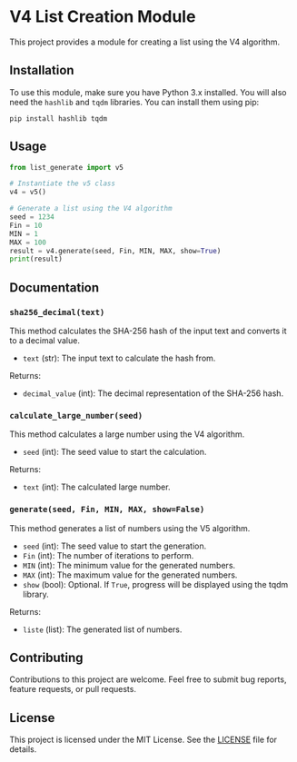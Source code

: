 # V4 List Creation Module

This project provides a module for creating a list using the V4 algorithm.

## Installation

To use this module, make sure you have Python 3.x installed. You will also need the `hashlib` and `tqdm` libraries. You can install them using pip:

```shell
pip install hashlib tqdm
```

## Usage

```python
from list_generate import v5

# Instantiate the v5 class
v4 = v5()

# Generate a list using the V4 algorithm
seed = 1234
Fin = 10
MIN = 1
MAX = 100
result = v4.generate(seed, Fin, MIN, MAX, show=True)
print(result)
```

## Documentation

### `sha256_decimal(text)`

This method calculates the SHA-256 hash of the input text and converts it to a decimal value.

- `text` (str): The input text to calculate the hash from.

Returns:
- `decimal_value` (int): The decimal representation of the SHA-256 hash.

### `calculate_large_number(seed)`

This method calculates a large number using the V4 algorithm.

- `seed` (int): The seed value to start the calculation.

Returns:
- `text` (int): The calculated large number.

### `generate(seed, Fin, MIN, MAX, show=False)`

This method generates a list of numbers using the V5 algorithm.

- `seed` (int): The seed value to start the generation.
- `Fin` (int): The number of iterations to perform.
- `MIN` (int): The minimum value for the generated numbers.
- `MAX` (int): The maximum value for the generated numbers.
- `show` (bool): Optional. If `True`, progress will be displayed using the tqdm library.

Returns:
- `liste` (list): The generated list of numbers.

## Contributing

Contributions to this project are welcome. Feel free to submit bug reports, feature requests, or pull requests.

## License

This project is licensed under the MIT License. See the [LICENSE](LICENSE) file for details.
